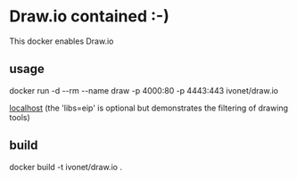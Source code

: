 # Draw.io contained :-)

This docker enables Draw.io
 
## usage

docker run -d --rm --name draw -p 4000:80 -p 4443:443 ivonet/draw.io

[localhost](http://localhost:4000?offline=1&libs=eip)
(the 'libs=eip' is optional but demonstrates the filtering of drawing tools)

## build

docker build -t ivonet/draw.io .